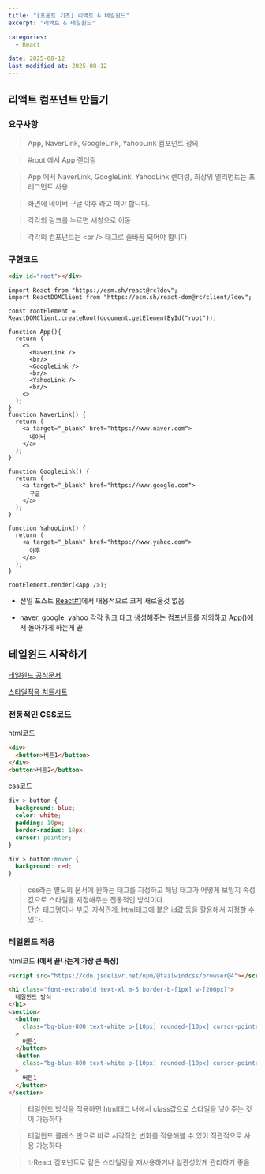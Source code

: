 ```yaml
---
title: "[프론트 기초] 리액트 & 테일윈드"
excerpt: "리액트 & 테일윈드"

categories:
  - React

date: 2025-08-12
last_modified_at: 2025-08-12
---
```


## 리액트 컴포넌트 만들기

### 요구사항

> App, NaverLink, GoogleLink, YahooLink 컴포넌트 정의

> #root 에서 App 렌더링

> App 에서 NaverLink, GoogleLink, YahooLink 렌더링, 최상위 엘리먼트는 프레그먼트 사용

> 화면에 네이버 구글 야후 라고 떠야 합니다.

> 각각의 링크를 누르면 새창으로 이동

> 각각의 컴포넌트는 \<br /> 태그로 줄바꿈 되어야 합니다

### 구현코드

```html
<div id="root"></div>
```

```JS
import React from "https://esm.sh/react@rc?dev";
import ReactDOMClient from "https://esm.sh/react-dom@rc/client/?dev";

const rootElement = ReactDOMClient.createRoot(document.getElementById("root"));

function App(){
  return (
    <>
      <NaverLink />
      <br/>
      <GoogleLink />
      <br/>
      <YahooLink />
      <br/>
    <>
  );
}
function NaverLink() {
  return (
    <a target="_blank" href="https://www.naver.com">
      네이버
    </a>
  );
}

function GoogleLink() {
  return (
    <a target="_blank" href="https://www.google.com">
      구글
    </a>
  );
}

function YahooLink() {
  return (
    <a target="_blank" href="https://www.yahoo.com">
      야후
    </a>
  );
}

rootElement.render(<App />);
```

- 전일 포스트 [React#1](/_posts/2025-08-12-React#1.md)에서 내용적으로 크게 새로울것 없음

- naver, google, yahoo 각각 링크 태그 생성해주는 컴포넌트를 저의하고 App()에서 돌아가게 하는게 끝

## 테일윈드 시작하기

[테일윈드 공식문서](https://tailwindcss.com/docs/installation/using-vite)

[스타일적용 치트시트](https://nerdcave.com/tailwind-cheat-sheet)

### 전통적인 CSS코드

html코드

```html
<div>
  <button>버튼1</button>
</div>
<button>버튼2</button>
```

css코드

```css
div > button {
  background: blue;
  color: white;
  padding: 10px;
  border-radius: 10px;
  cursor: pointer;
}

div > button:hover {
  background: red;
}
```

> css라는 별도의 문서에 원하는 태그를 지정하고 해당 태그가 어떻게 보일지 속성값으로 스타일을 지정해주는 전통적인 방식이다. <br/>
> 단순 태그명이나 부모-자식관계, html태그에 붙은 id값 등을 활용해서 지정할 수 있다.

### 테일윈드 적용

html코드 **(에서 끝나는게 가장 큰 특징)**

```html
<script src="https://cdn.jsdelivr.net/npm/@tailwindcss/browser@4"></script>

<h1 class="font-extrabold text-xl m-5 border-b-[1px] w-[200px]">
  테일윈드 방식
</h1>
<section>
  <button
    class="bg-blue-800 text-white p-[10px] rounded-[10px] cursor-pointer hover:bg-red-500"
  >
    버튼1
  </button>
  <button
    class="bg-blue-800 text-white p-[10px] rounded-[10px] cursor-pointer hover:bg-red-500"
  >
    버튼1
  </button>
</section>
```

> 테일윈드 방식을 적용하면 html태그 내에서 class값으로 스타일을 넣어주는 것이 가능하다 <br/>

> 테일윈드 클래스 만으로 바로 시각적인 변화를 적용해볼 수 있어 직관적으로 사용 가능하다 <br/>

> ✨React 컴포넌트로 같은 스타일링을 재사용하거나 일관성있게 관리하기 좋음
